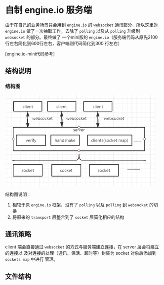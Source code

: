 # 自制 engine.io 服务端
由于在自己的业务场景只会用到 `engine.io` 的 `websocket` 通讯部分，所以这里对 `engine.io`
做了一次抽取工作，去除了 `polling` 以及从 `polling` 升级到 `websocket` 的部分。最终做了
一个mini版的 `engine.io`（服务端代码从原先2100行左右简化到600行左右，客户端则代码简化到300
行左右）

[engine.io-mini代码参考]

## 结构说明
### 结构图 
![engine_mini](/docs/engine_io/engine_mini.png)

结构图说明：  
1. 相较于原 `engine.io` 框架，没有了 `polling` 以及 `polling` 到 `websocket` 的切换  
2. 将原来的 `transport` 层整合到了 `socket` 层简化相应的结构

## 通讯策略
client 端会直接通过 `websocket` 的方式与服务端建立连接，在 server 层会将建立的连接以
及对连接的处理（通讯、保活、超时等）封装为 socket 对象后添加到 `sockets map` 中进行
管理。

## 文件结构
